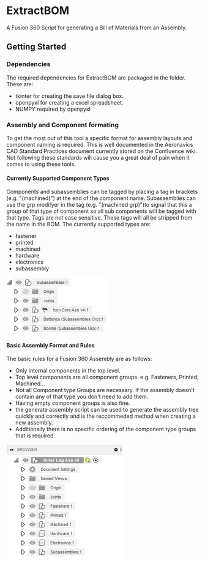 # ExtractBOM
A Fusion 360 Script for generating a Bill of Materials from an Assembly.
## Getting Started
### Dependencies
The required dependencies for ExtractBOM are packaged in the folder. These are:
- tkinter for creating the save file dialog box.
- openpyxl for creating a excel spreadsheet.
- NUMPY required by openpyxl

### Assembly and Component formating
To get the most out of this tool a specific format for assembly layouts and component naming is required. This is well documented in the Aeronavics CAD Standard Practices document currently stored on the Confluence wiki. Not following these standards will cause you a great deal of pain when it comes to using these tools.

#### Currently Supported Component Types
Components and subassemblies can be tagged by placing a tag in brackets (e.g. "(machined)") at the end of the component name. Subassemblies can use the grp modifyer in the tag (e.g. "(machined grp)")to signal that this a group of that type of component so all sub components will be tagged with that type. Tags are not case sensitive. These tags will all be stripped from the name in the BOM. The currently supported types are:
- fastener
- printed
- machined
- hardware
- electronics
- subassembly

![Basic assembly layout](./images/Tags.png)

#### Basic Assembly Format and Rules
The basic rules for a Fusion 360 Assembly are as follows:
- Only internal components in the top level.
- Top level components are all component groups. e.g. Fasteners, Printed, Machined...
- Not all Component type Groups are necessary. If the assembly doesn't contain any of that type you don't need to add them.
- Having empty component groups is also fine.
- the generate assembly script can be used to generate the assembly tree quickly and correctly and is the reccommeded method when creating a new assembly.
- Additionally there is no specific ordering of the component type groups that is required.

![Basic assembly layout](./images/AssLayout.png)
